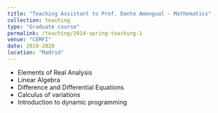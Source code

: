 ```yaml
---
title: "Teaching Assistant to Prof. Dante Amengual - Mathematics"
collection: teaching
type: "Graduate course"
permalink: /teaching/2014-spring-teaching-1
venue: "CEMFI"
date: 2019-2020
location: "Madrid"
---
```

- Elements of Real Analysis
- Linear Algebra
- Difference and Differential Equations
- Calculus of variations 
- Introduction to dynamic programming
  
